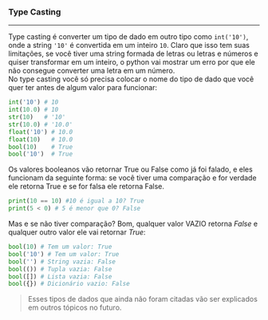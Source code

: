 
### Type Casting
---
Type casting é converter um tipo de dado em outro tipo como `int('10')`, onde a string `'10'` é convertida em um inteiro `10`. Claro que isso tem suas limitações, se você tiver uma string formada de letras ou letras e números e quiser transformar em um inteiro, o python vai mostrar um erro por que ele não consegue converter uma letra em um número.    
No type casting você só precisa colocar o nome do tipo de dado que você quer ter antes de algum valor para funcionar:
```py
int('10') # 10
int(10.0) # 10
str(10)   # '10'
str(10.0) # '10.0'
float('10') # 10.0
float(10)   # 10.0
bool(10)    # True
bool('10')  # True
```

Os valores booleanos vão retornar True ou False como já foi falado, e eles funcionam da seguinte forma: se você tiver uma comparação e for verdade ele retorna True e se for falsa ele retorna False.
```py
print(10 == 10) #10 é igual a 10? True
print(5 < 0) # 5 é menor que 0? False
```
Mas e se não tiver comparação? Bom, qualquer valor VAZIO  retorna *False* e qualquer outro valor ele vai retornar *True*:

```py
bool(10) # Tem um valor: True
bool('10') # Tem um valor: True
bool('') # String vazia: False
bool(()) # Tupla vazia: False
bool([]) # Lista vazia: False
bool({}) # Dicionário vazio: False 
```
> Esses tipos de dados que ainda não foram citadas vão ser explicados em outros tópicos no futuro. 